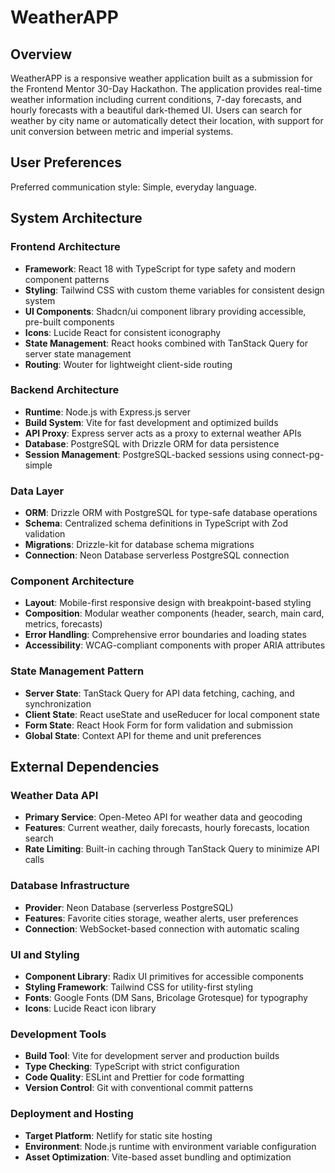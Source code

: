 # WeatherAPP

## Overview

WeatherAPP is a responsive weather application built as a submission for the Frontend Mentor 30-Day Hackathon. The application provides real-time weather information including current conditions, 7-day forecasts, and hourly forecasts with a beautiful dark-themed UI. Users can search for weather by city name or automatically detect their location, with support for unit conversion between metric and imperial systems.

## User Preferences

Preferred communication style: Simple, everyday language.

## System Architecture

### Frontend Architecture
- **Framework**: React 18 with TypeScript for type safety and modern component patterns
- **Styling**: Tailwind CSS with custom theme variables for consistent design system
- **UI Components**: Shadcn/ui component library providing accessible, pre-built components
- **Icons**: Lucide React for consistent iconography
- **State Management**: React hooks combined with TanStack Query for server state management
- **Routing**: Wouter for lightweight client-side routing

### Backend Architecture
- **Runtime**: Node.js with Express.js server
- **Build System**: Vite for fast development and optimized builds
- **API Proxy**: Express server acts as a proxy to external weather APIs
- **Database**: PostgreSQL with Drizzle ORM for data persistence
- **Session Management**: PostgreSQL-backed sessions using connect-pg-simple

### Data Layer
- **ORM**: Drizzle ORM with PostgreSQL for type-safe database operations
- **Schema**: Centralized schema definitions in TypeScript with Zod validation
- **Migrations**: Drizzle-kit for database schema migrations
- **Connection**: Neon Database serverless PostgreSQL connection

### Component Architecture
- **Layout**: Mobile-first responsive design with breakpoint-based styling
- **Composition**: Modular weather components (header, search, main card, metrics, forecasts)
- **Error Handling**: Comprehensive error boundaries and loading states
- **Accessibility**: WCAG-compliant components with proper ARIA attributes

### State Management Pattern
- **Server State**: TanStack Query for API data fetching, caching, and synchronization
- **Client State**: React useState and useReducer for local component state
- **Form State**: React Hook Form for form validation and submission
- **Global State**: Context API for theme and unit preferences

## External Dependencies

### Weather Data API
- **Primary Service**: Open-Meteo API for weather data and geocoding
- **Features**: Current weather, daily forecasts, hourly forecasts, location search
- **Rate Limiting**: Built-in caching through TanStack Query to minimize API calls

### Database Infrastructure
- **Provider**: Neon Database (serverless PostgreSQL)
- **Features**: Favorite cities storage, weather alerts, user preferences
- **Connection**: WebSocket-based connection with automatic scaling

### UI and Styling
- **Component Library**: Radix UI primitives for accessible components
- **Styling Framework**: Tailwind CSS for utility-first styling
- **Fonts**: Google Fonts (DM Sans, Bricolage Grotesque) for typography
- **Icons**: Lucide React icon library

### Development Tools
- **Build Tool**: Vite for development server and production builds
- **Type Checking**: TypeScript with strict configuration
- **Code Quality**: ESLint and Prettier for code formatting
- **Version Control**: Git with conventional commit patterns

### Deployment and Hosting
- **Target Platform**: Netlify for static site hosting
- **Environment**: Node.js runtime with environment variable configuration
- **Asset Optimization**: Vite-based asset bundling and optimization

